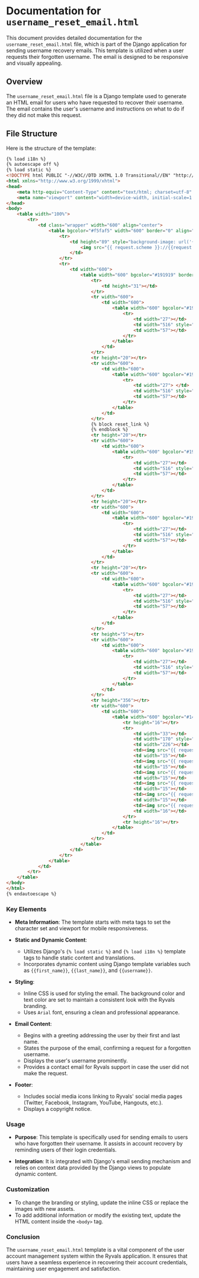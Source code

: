 # Documentation for `username_reset_email.html`

This document provides detailed documentation for the `username_reset_email.html` file, which is part of the Django application for sending username recovery emails. This template is utilized when a user requests their forgotten username. The email is designed to be responsive and visually appealing.

## Overview

The `username_reset_email.html` file is a Django template used to generate an HTML email for users who have requested to recover their username. The email contains the user's username and instructions on what to do if they did not make this request.

## File Structure

Here is the structure of the template:

```html
{% load i18n %}
{% autoescape off %}
{% load static %}
<!DOCTYPE html PUBLIC "-//W3C//DTD XHTML 1.0 Transitional//EN" "http://www.w3.org/TR/xhtml1/DTD/xhtml1-transitional.dtd">
<html xmlns="http://www.w3.org/1999/xhtml">
<head>
    <meta http-equiv="Content-Type" content="text/html; charset=utf-8" />
    <meta name="viewport" content="width=device-width, initial-scale=1.0" />
</head>
<body>
    <table width="100%">
        <tr>
            <td class="wrapper" width="600" align="center">
                <table bgcolor="#f5faf5" width="600" border="0" align="center" cellpadding="0" cellspacing="0">
                    <tr>
                        <td height="89" style="background-image: url('{{ request.scheme }}://{{request.get_host}}/static/images/banner.png'); background-repeat: no-repeat; background-size: cover; background-color: #191919;">
                            <img src="{{ request.scheme }}://{{request.get_host}}{% static 'images/ryvals.png' %}" style="display:block; margin:auto; width:150px; height:38px;" />
                        </td>
                    </tr>
                    <tr>
                        <td width="600">
                            <table width="600" bgcolor="#191919" border="0" align="center" cellpadding="0" cellspacing="0">
                                <tr>
                                    <td height="31"></td>
                                </tr>
                                <tr width="600">
                                    <td width="600">
                                        <table width="600" bgcolor="#191919" border="0" align="center" cellpadding="0" cellspacing="0">
                                            <tr>
                                                <td width="27"></td>
                                                <td width="516" style="font-family: Arial; font-size: 18px; font-weight: bold; font-stretch: normal; font-style: normal; line-height: 1.89; letter-spacing: normal; color: #fff;">Dear {{first_name}} {{last_name}}</td>
                                                <td width="57"></td>
                                            </tr>
                                        </table>
                                    </td>
                                </tr>
                                <tr height="20"></tr>
                                <tr width="600">
                                    <td width="600">
                                        <table width="600" bgcolor="#191919" border="0" align="center" cellpadding="0" cellspacing="0">
                                            <tr>
                                                <td width="27"> </td>
                                                <td width="516" style=" font-family: Arial; font-size: 16px; font-weight: normal; font-stretch: normal; font-style: normal; line-height: 1.5; letter-spacing: normal; color: #fff;">We received a request that you forgot your username.</td>
                                                <td width="57"></td>
                                            </tr>
                                        </table>
                                    </td>
                                </tr>
                                {% block reset_link %}
                                {% endblock %}
                                <tr height="20"></tr>
                                <tr width="600">
                                    <td width="600">
                                        <table width="600" bgcolor="#191919" border="0" align="center" cellpadding="0" cellspacing="0">
                                            <tr>
                                                <td width="27"></td>
                                                <td width="516" style=" font-family: Arial; font-size: 16px; font-weight: normal; font-stretch: normal; font-style: normal; line-height: 1.5; letter-spacing: normal; color: #ffffff;"><b>{{username}}</b> is your username to login.</td>
                                                <td width="57"></td>
                                            </tr>
                                        </table>
                                    </td>
                                </tr>
                                <tr height="20"></tr>
                                <tr width="600">
                                    <td width="600">
                                        <table width="600" bgcolor="#191919" border="0" align="center" cellpadding="0" cellspacing="0">
                                            <tr>
                                                <td width="27"></td>
                                                <td width="516" style=" font-family: Arial; font-size: 16px; font-weight: normal; font-stretch: normal; font-style: normal; line-height: 1.5; letter-spacing: normal; color: #fff;">If you did not make this request, please contact <a href="mailto:support@ryvals.com" style="color:#009fc7; text-decoration:none;">support@ryvals.com</a> immediately.</td>
                                                <td width="57"></td>
                                            </tr>
                                        </table>
                                    </td>
                                </tr>
                                <tr height="20"></tr>
                                <tr width="600">
                                    <td width="600">
                                        <table width="600" bgcolor="#191919" border="0" align="center" cellpadding="0" cellspacing="0">
                                            <tr>
                                                <td width="27"></td>
                                                <td width="516" style=" font-family: Arial; font-size: 16px; font-weight: normal; font-stretch: normal; font-style: normal; line-height: 1.5; letter-spacing: normal; color: #fff;">Thank you,</td>
                                                <td width="57"></td>
                                            </tr>
                                        </table>
                                    </td>
                                </tr>
                                <tr height="5"></tr>
                                <tr width="600">
                                    <td width="600">
                                        <table width="600" bgcolor="#191919" border="0" align="center" cellpadding="0" cellspacing="0">
                                            <tr>
                                                <td width="27"></td>
                                                <td width="516" style=" font-family: Arial; font-size: 16px; font-weight: normal; font-stretch: normal; font-style: normal; line-height: 1.5; letter-spacing: normal; color: #fff;">Ryvals</td>
                                                <td width="57"></td>
                                            </tr>
                                        </table>
                                    </td>
                                </tr>
                                <tr height="356"></tr>
                                <tr width="600">
                                    <td width="600">
                                        <table width="600" bgcolor="#141414" border="0" align="center" cellpadding="0" cellspacing="0">
                                            <tr height="16"></tr>
                                            <tr>
                                                <td width="33"></td>
                                                <td width="170" style=" opacity: 0.69; font-family: Arial; font-size: 10px; font-weight: normal; font-stretch: normal; font-style: normal; line-height: normal; letter-spacing: normal; color: #fff;">© 2023 RYVALS. All Rights Reserved.</td>
                                                <td width="226"></td>
                                                <td><img src="{{ request.scheme }}://{{request.get_host}}{% static 'images/template-twitter.png' %}" style="width:14px; height:11px" /></td>
                                                <td width="15"></td>
                                                <td><img src="{{ request.scheme }}://{{request.get_host}}{% static 'images/template-facebook.png' %}" style="width:7px; height:14px" /></td>
                                                <td width="15"></td>
                                                <td><img src="{{ request.scheme }}://{{request.get_host}}{% static 'images/template-instagram.png' %}" style="width:14px; height:14px" /></td>
                                                <td width="15"></td>
                                                <td><img src="{{ request.scheme }}://{{request.get_host}}{% static 'images/template-youtube.png' %}" style="width:14px; height:14px" /></td>
                                                <td width="15"></td>
                                                <td><img src="{{ request.scheme }}://{{request.get_host}}{% static 'images/template-hangouts.png' %}" style="width:14px; height:14px" /></td>
                                                <td width="15"></td>
                                                <td><img src="{{ request.scheme }}://{{request.get_host}}{% static 'images/template-twoi.png' %}" style="width:14px; height:14px" /></td>
                                                <td width="16"></td>
                                            </tr>
                                            <tr height="16"></tr>
                                        </table>
                                    </td>
                                </tr>
                            </table>
                        </td>
                    </tr>
                </table>
            </td>
        </tr>
    </table>
</body>
</html>
{% endautoescape %}
```

### Key Elements

- **Meta Information**: The template starts with meta tags to set the character set and viewport for mobile responsiveness.

- **Static and Dynamic Content**: 
  - Utilizes Django's `{% load static %}` and `{% load i18n %}` template tags to handle static content and translations.
  - Incorporates dynamic content using Django template variables such as `{{first_name}}`, `{{last_name}}`, and `{{username}}`.

- **Styling**: 
  - Inline CSS is used for styling the email. The background color and text color are set to maintain a consistent look with the Ryvals branding.
  - Uses `Arial` font, ensuring a clean and professional appearance.

- **Email Content**:
  - Begins with a greeting addressing the user by their first and last name.
  - States the purpose of the email, confirming a request for a forgotten username.
  - Displays the user's username prominently.
  - Provides a contact email for Ryvals support in case the user did not make the request.

- **Footer**: 
  - Includes social media icons linking to Ryvals' social media pages (Twitter, Facebook, Instagram, YouTube, Hangouts, etc.).
  - Displays a copyright notice.

### Usage

- **Purpose**: This template is specifically used for sending emails to users who have forgotten their username. It assists in account recovery by reminding users of their login credentials.

- **Integration**: It is integrated with Django's email sending mechanism and relies on context data provided by the Django views to populate dynamic content.

### Customization

- To change the branding or styling, update the inline CSS or replace the images with new assets.
- To add additional information or modify the existing text, update the HTML content inside the `<body>` tag.

### Conclusion

The `username_reset_email.html` template is a vital component of the user account management system within the Ryvals application. It ensures that users have a seamless experience in recovering their account credentials, maintaining user engagement and satisfaction.
